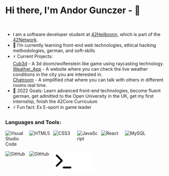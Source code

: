 # Hi there, I'm Andor Gunczer - 👋 

<br>

- I am a software developer student at [42Heilbronn](https://www.42heilbronn.de/en/), which is part of the [42Network](https://42.fr/en/network-42).
- 🌱 I’m currently learning front-end web technologies, ethical hacking methodologies, german, and soft-skills
- ⚡ Current Projects:</br>
      [Cub3d](https://github.com/williamollio/cub3d) - A 3d doom/wolfenstein like game using raycasting technology.</br>
      [Weather_App](https://github.com/AndorGunczer/Weather_App) - A website where you can check the live weather
        conditions in the city you are interested in.</br>
      [Chatroom](https://github.com/AndorGunczer/Chatroom) - A simplified chat where you can talk with others in
        different rooms real time.
- 🥅 2022 Goals: Learn advanced front-end technologies, become fluent german, get admitted to the Open University in
    the UK, get my first internship, finish the 42Core Curriculum
- ⚡ Fun fact: Ex E-sport in game leader
<!-- 
### Connect with me:

[![website](./img/globe-light.svg)](https://codestackr.com#gh-light-mode-only)
[![website](./img/globe-dark.svg)](https://codestackr.com#gh-dark-mode-only)
&nbsp;&nbsp;
[![website](./img/youtube-light.svg)](https://youtube.com/codestackr#gh-light-mode-only)
[![website](./img/youtube-dark.svg)](https://youtube.com/codestackr#gh-dark-mode-only)
&nbsp;&nbsp;
[![website](./img/twitter-light.svg)](https://twitter.com/codestackr#gh-light-mode-only)
[![website](./img/twitter-dark.svg)](https://twitter.com/codestackr#gh-dark-mode-only)
&nbsp;&nbsp;
[![website](./img/linkedin-light.svg)](https://linkedin.com/in/codeSTACKr#gh-light-mode-only)
[![website](./img/linkedin-dark.svg)](https://linkedin.com/in/codeSTACKr#gh-dark-mode-only)
&nbsp;&nbsp;
[![website](./img/instagram-light.svg)](https://instagram.com/codeSTACKr#gh-light-mode-only)
[![website](./img/instagram-dark.svg)](https://instagram.com/codeSTACKr#gh-dark-mode-only) -->

### Languages and Tools:

[<img align="left" alt="Visual Studio Code" width="65px" height="65px" src="https://cdn.jsdelivr.net/gh/devicons/devicon/icons/vscode/vscode-original.svg" style="padding-right:10px;" />]()
[<img align="left" alt="HTML5" width="65px" height="65px" src="https://cdn.jsdelivr.net/gh/devicons/devicon/icons/html5/html5-original.svg" style="padding-right:10px;" />]()
[<img align="left" alt="CSS3" width="65px" height="65px" src="https://cdn.jsdelivr.net/gh/devicons/devicon/icons/css3/css3-original.svg" style="padding-right:10px;" />]()
[<img align="left" alt="JavaScript" width="65px" height="65px" src="https://cdn.jsdelivr.net/gh/devicons/devicon/icons/javascript/javascript-original.svg" style="padding-right:10px;" />]()
[<img align="left" alt="React" width="65px" height="65px" src="https://cdn.jsdelivr.net/gh/devicons/devicon/icons/react/react-original.svg" style="padding-right:10px;" />]()
[<img align="left" alt="MySQL" width="65px" height="65px" src="https://cdn.jsdelivr.net/gh/devicons/devicon/icons/mysql/mysql-original.svg" style="padding-right:10px;" />]()
<!-- [<img align="left" alt="Git" width="40px" height="40px" src="https://cdn.jsdelivr.net/gh/devicons/devicon/icons/git/git-original.svg" style="padding-right:10px;" />]() -->
[<img align="left" alt="GitHub" width="65px" height="65px" src="https://user-images.githubusercontent.com/3369400/139447912-e0f43f33-6d9f-45f8-be46-2df5bbc91289.png" style="padding-right:10px;" />]()
[<img align="left" alt="GitHub" width="65px" height="65px" src="https://user-images.githubusercontent.com/3369400/139448065-39a229ba-4b06-434b-bc67-616e2ed80c8f.png" style="padding-right:10px;" />]()
[<img align="left" alt="Terminal" width="65px" height="65px" src="./img/terminal-light.svg" />]()
[<img align="left" alt="Terminal" width="65px" height="65px" src="./img/terminal-dark.svg" />]()
<br />
<br />
